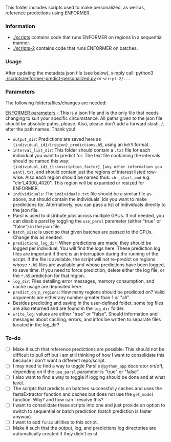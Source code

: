 This folder includes scripts used to make personalized, as well as, reference predictions using ENFORMER.

### Information
- [./scripts](./scripts/) contains code that runs ENFORMER on regions in a sequential manner. 
- [./scripts-2](./scripts-2/) contains code that runs ENFORMER on batches. 

### Usage 
After updating the metadata json file (see below), simply call: python3 [./scripts/enformer-predict-personalized.py](./scripts/enformer-predict-personalized.py) or `script-2/...`

### Parameters
The following folders/files/changes are needed:

[ENFORMER parameters](./metadata/enformer_parameters.json) - This is a json file and is the only file that needs changing to suit your specific circumstance. All paths given to the json file should be absolute paths, please. Also, please don't add a forward slash, `/`, after the path names. Thank you!

- `output_dir`: Predictions are saved here as `{individual_id}/{region}_predictions.h5`, using an `hdf5` format. 
- `interval_list_dir`: This folder should contain a `.txt` file for each individual you want to predict for. The text file containing the intervals should be named this way: `{individual_id}_{transcription_factor}_{any other information you want}.txt`, and should contain just the regions of interest listed row-wise. Also each region should be named thus: `chr_start_end` e.g. "chr1_4000_4020". This region will be expanded or resized for ENFORMER. 
- `individiduals`: The `individuals.txt` file should be a similar file as above, but should contain the individuals' ids you want to make predictions for. Alternatively, you can pass a list of individuals directly to the json file. 
- Parsl is used to distribute jobs across multiple GPUs. If not needed, you can disable parsl by toggling the `use_parsl` parameter (either "true" or "false") in the json file. 
- `batch_size`: is used so that given batches are passed to the GPUs. Change this as needed. 
- `predictions_log_dir`: When predictions are made, they should be logged per individual. You will find the logs here. These prediction log files are important if there is an interruption during the running of the script. If the file is available, the script will not re-predict on regions whose `*.h5` files are available and whose predictions have been logged, to save time. If you need to force prediction, delete either the log file, or the `*.h5` prediction for that region.
- `log_dir`: Files detailing error messages, memory consumption, and cache usage are deposited here. 
- `predict_on_n_regions`: How many regions should be predicted on? Valid arguments are either any number greater than 1 or "all". 
- Besides predicting and saving in the user-defined folder, some log files are also returned and are found in the `log_dir` folder. 
- `write_log`: values are either "true" or "false". Should information and messages about caching, errors, and infos be written to separate files located in the log_dir?

### To-do
- [ ] Make it such that reference predictions are possible. This should not be difficult to pull off but I am still thinking of how I want to consolidate this because I don't want a different repo/script. 
- [ ] I may need to find a way to toggle Parsl's `@python_app` decorator on/off, depending on if the `use_parsl` parameter is "true" or "false".
- [ ] I also want to find a way to toggle if logging should be done and at what level.
- [ ] The scripts that predicts on batches successfully caches and uses the fastaExtractor function and caches but does not use the `get_model` function. Why? and how can I resolve this?
- [ ] I want to consolidate these scripts into one and just provide an option to switch to sequential or batch prediction (batch prediction is faster anyway). 
- [ ] I want to add `funcx` utilities to this script. 
- [ ] Make it such that the output, log, and predictions log directories are automatically created if they didn't exist. 
